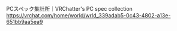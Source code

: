 PCスペック集計所｜VRChatter's PC spec collection
https://vrchat.com/home/world/wrld_339adab5-0c43-4802-a13e-651bb9aa5ea9
